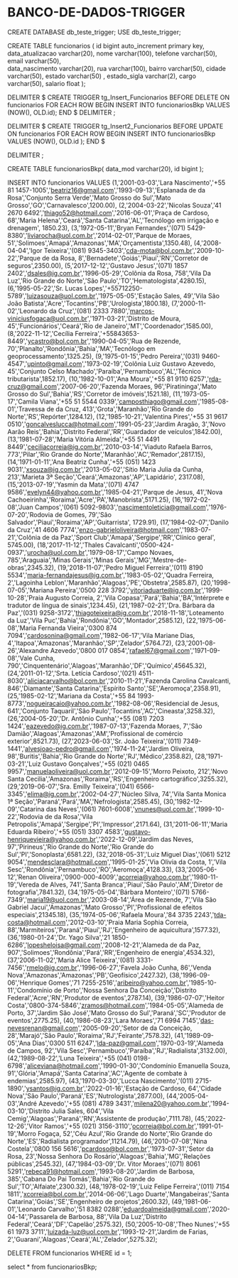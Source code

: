 # BANCO-DE-DADOS-TRIGGER

CREATE DATABASE db_teste_trigger;
USE db_teste_trigger;

CREATE TABLE funcionarios (
id bigint auto_increment primary key,
data_atualizacao varchar(20),
nome  varchar(100),
telefone varchar(50),
email varchar(50),  
data_nascimento varchar(20),
rua  varchar(100),
bairro varchar(50),
cidade varchar(50), 
estado varchar(50) , 
estado_sigla varchar(2),
cargo varchar(50), 
salario float
);

DELIMITER $
CREATE TRIGGER tg_Insert_Funcionarios 
BEFORE DELETE
ON funcionarios
FOR EACH ROW
BEGIN 
	INSERT INTO funcionariosBkp 
    VALUES (NOW(), OLD.id);
END
$
DELIMITER ;

DELIMITER $
CREATE TRIGGER tg_Insert2_Funcionarios 
BEFORE UPDATE
ON funcionarios
FOR EACH ROW
BEGIN 
	INSERT INTO funcionariosBkp 
    VALUES (NOW(), OLD.id );
END
$

DELIMITER ;

CREATE TABLE funcionariosBkp(
data_mod varchar(20),
id bigint
);

INSERT INTO funcionarios
VALUES 
(1,'2001-03-03','Lara Nascimento','+55 81 1457-1005','beatriz16@gmail.com','1993-09-13','Esplanada de da Rosa','Conjunto Serra Verde','Mato Grosso do Sul','Mato Grosso','GO','Carnavalesco',1200.00),
(2,'2004-03-22','Nicolas Souza','41 2670 6492','thiago52@hotmail.com','2016-06-01','Praça de Cardoso, 68','Maria Helena','Ceará','Santa Catarina','AL','Tecnólogo em irrigação e drenagem', 1850.23),
(3,'1972-05-11','Bryan Fernandes','(071) 5429-8380','liviarocha@uol.com.br','2014-02-01','Parque de Moraes, 51','Solimoes','Amapá','Amazonas','MA','Orçamentista',1350.48),
(4,'2008-04-04','Igor Teixeira','(081) 9345-3403','cda-mota@bol.com.br','2009-10-22','Parque de da Rosa, 8','Bernadete','Goiás','Piauí','RN','Corretor de seguros',2350.00),
(5,'2017-12-12','Gustavo Jesus','(071) 1857 2402','dsales@ig.com.br','1996-05-29','Colônia da Rosa, 758','Vila Da Luz','Rio Grande do Norte','São Paulo','TO','Hematologista',4280.15),
(6,'1995-05-22','Sr. Lucas Lopes','+‪55712250-5789‬','luizasouza@uol.com.br','1975-05-05','Estação Sales, 49','Vila São João Batista','Acre','Tocantins','PB','Urologista',1800.18),
(7,'2000-11-02','Leonardo da Cruz','(081) 2333 7880','marcos-viniciusfogaca@uol.com.br','1971-03-21','Distrito de Moura, 45','Funcionários','Ceará','Rio de Janeiro','MT','Coordenador',1585.00),
(8,'2022-11-12','Cecília Ferreira','‪+55843653-8449‬','ycastro@bol.com.br','1990-04-05','Rua de Rezende, 70','Planalto','Rondônia','Bahia','MA','Tecnólogo em geoprocessamento',1325.25),
(9,'1975-01-15','Pedro Pereira','(031) 9460-4547','upinto@gmail.com','1973-02-19','Colônia Luiz Gustavo Azevedo, 45','Conjunto Celso Machado','Paraíba','Pernambuco','AL','Técnico tributarista',1852.17),
(10,'1982-10-01','Ana Moura','+55 81 9110 6257','rda-cruz@gmail.com','2007-06-20','Fazenda Moraes, 96','Piratininga','Mato Grosso do Sul','Bahia','RS','Corretor de imóveis',1521.18),
(11,'1973-05-17','Camila Viana','‪+55 51 5544 0339‬','camposthiago@gmail.com','1985-08-01','Travessa de da Cruz, 413','Grota','Maranhão','Rio Grande do Norte','RS','Repórter',1284.12),
(12,'1985-10-21','Valentina Pires','+55 31 9617 0510','goncalveslucca@hotmail.com','1991-05-23','Jardim Aragão, 3','Novo Aarão Reis','Bahia','Distrito Federal','RR','Guardador de veículos',1842.00),
(13,'1981-07-28','Maria Vitória Almeida','‪+55 51 4491 8449‬','ceciliacorreia@ig.com.br','2010-03-14','Viaduto Rafaela Barros, 773','Pilar','Rio Grande do Norte','Maranhão','AC','Remador',2817.15),
(14,'1971-01-11','Ana Beatriz Cunha','+55 (051) 1423 9031','xsouza@ig.com.br','2013-05-02','Sítio Maria Julia da Cunha, 213','Marieta 3ª Seção','Ceará','Amazonas','AP','Lapidário', 2317.08),
(15,'2013-07-19','Yasmin da Mata','(071) 4747 9586','evelyn44@yahoo.com.br','1985-04-21','Parque de Jesus, 41','Nova Cachoeirinha','Roraima','Acre','PA','Manobrista',5171.25),
(16,'1972-02-08','Juan Campos','(061) 5092-9803','nascimentoleticia@gmail.com','1976-07-20','Rodovia de Gomes, 79','São Salvador','Piauí','Roraima','AP','Guitarrista', 1729.91),
(17,'1984-02-07','Danilo da Cruz','41 4606 7774','enzo-gabrieloliveira@hotmail.com','1983-07-21','Colônia de da Paz','Sport Club','Amapá','Sergipe','RR','Clínico geral', 5745.00),
(18,'2017-11-12','Thales Cavalcanti','0500-424-0937','urocha@uol.com.br','1979-08-17','Campo Novaes, 785','Araguaia','Minas Gerais','Minas Gerais','MG','Mestre-de-obras',2345.32),
(19,'2018-11-07','Pedro Miguel Ferreira','(011) 8190 5534','maria-fernandajesus@ig.com.br','1983-05-02','Quadra Ferreira, 2','Lagoinha Leblon','Maranhão','Alagoas','PE','Obstetra',2585.87),
(20,'1998-07-05','Mariana Pereira','0500 228 3792','vitoriaduarte@ig.com.br','1999-10-28','Praia Augusto Correia, 2','Vila Copasa','Pará','Bahia','BA','Intérprete e tradutor de língua de sinais',1234.45),
(21,'1987-02-21','Dra. Bárbara da Paz','(031) 9258-3172','thiagoteixeira@ig.com.br','2018-11-18','Loteamento da Luz','Vila Puc','Bahia','Rondônia','GO','Montador',2585.12),
(22,'1975-06-08','Maria Fernanda Vieira','0300 874 7094','cardosonina@gmail.com','1982-06-17','Vila Mariane Dias, 4','Itapoa','Amazonas','Maranhão','SP','Zelador',5764.72),
(23,'2001-08-26','Alexandre Azevedo','0800 017 0854','rafael67@gmail.com','1971-09-08','Vale Cunha, 790','Cinquentenário','Alagoas','Maranhão','DF','Químico',45645.32),
(24,'2011-01-12','Srta. Letícia Cardoso','(021) 4511-8030','aliciacarvalho@bol.com.br','2010-11-21','Fazenda Carolina Cavalcanti, 846','Diamante','Santa Catarina','Espírito Santo','SE','Aeromoça',2358.91),
(25,'1985-02-12','Mariana da Costa','+55 84 1993-8773','nogueiracaio@yahoo.com.br','1982-08-06','Residencial de Jesus, 641','Conjunto Taquaril','São Paulo','Tocantins','AC','Cineasta',3258.32),
(26,'2004-05-20','Dr. Antônio Cunha','+55 (081) 7203 1424','eazevedo@ig.com.br','1987-07-13','Fazenda Moraes, 7','São Damião','Alagoas','Amazonas','AM','Profissional de comércio exterior',8521.73),
(27,'2023-06-03','Sr. João Teixeira','(011) 7349-1441','alvesjoao-pedro@gmail.com','1974-11-24','Jardim Oliveira, 98','Buritis','Bahia','Rio Grande do Norte','RJ','Médico',2358.82),
(28,'1971-03-21','Luiz Gustavo Gonçalves','+55 (021) 0465 9957','manuelaoliveira@uol.com.br','2012-09-15','Morro Peixoto, 212','Novo Santa Cecilia','Amazonas','Roraima','RS','Engenheiro cartográfico',3255.32),
(29,'2019-06-07','Sra. Emilly Teixeira','(041) 6566-3345','elima@ig.com.br','2002-04-27','Núcleo Silva, 74','Vila Santa Monica 1ª Seção','Paraná','Pará','MA','Nefrologista',2585.45),
(30,'1982-12-09','Catarina das Neves','(061) 7601-6008','vnunes@uol.com.br','1999-10-22','Rodovia de da Rosa','Vila Petropolis','Amapá','Sergipe','PI','Impressor',2171.64),
(31,'2011-06-11','Maria Eduarda Ribeiro','+55 (051) 3307 4583','gustavo-henriquevieira@yahoo.com.br','2022-12-09','Jardim das Neves, 97','Pirineus','Rio Grande do Norte','Rio Grande do Sul','PI','Sonoplasta',6581.22),
(32,'2018-05-31','Luiz Miguel Dias','(061) 5212 9054','mendesclara@hotmail.com','1995-01-25','Via Olivia da Costa, 1','Vila Sesc','Rondônia','Pernambuco','RO','Aeromoça',4128.33),
(33,'2005-06-12','Renan Oliveira','0900-000-4009','acorreia@yahoo.com.br','1980-11-19','Vereda de Alves, 741','Santa Branca','Piauí','São Paulo','AM','Diretor de fotografia',7841.32),
(34,'1975-05-04','Bárbara Monteiro','(071) 5766-7349','maria19@uol.com.br','2003-08-14','Área de Rezende, 7','Vila São Gabriel Jacui','Amazonas','Mato Grosso','PI','Profissional de efeitos especiais',21345.18),
(35,'1974-05-06','Rafaela Moura','84 3735 2243','tda-costa@hotmail.com','2012-03-10','Praia Maria Sophia Correia, 88','Marmiteiros','Paraná','Piauí','RJ','Engenheiro de aquicultura',1577.32),
(36,'1980-01-24','Dr. Yago Silva','21 1850-6286','lopesheloisa@gmail.com','2008-12-21','Alameda de da Paz, 907','Solimoes','Rondônia','Pará','RR','Engenheiro de energia',4534.32),
(37,'2006-11-02','Maria Alice Teixeira','(081) 3331-7456','rmelo@ig.com.br','1996-06-27','Favela João Cunha, 86','Venda Nova','Amazonas','Amazonas','PB','Geofísico',2427.32),
(38,'1996-09-06','Henrique Gomes','71 7255-2516','aribeiro@yahoo.com.br','1985-10-11','Condomínio de Porto','Nossa Senhora Da Conceição','Distrito Federal','Acre','RN','Produtor de eventos',2787.14),
(39,'1986-07-07','Heitor Costa','0800-374-5846','zramos@hotmail.com','1984-05-05','Alameda de Porto, 37','Jardim São José','Mato Grosso do Sul','Paraná','SC','Produtor de eventos',2775.25),
(40,'1986-08-23','Lara Moraes','71 6994 7145','das-nevesrenan@gmail.com','2005-09-20','Setor de da Conceição, 28','Marajó','São Paulo','Roraima','RJ','Feirante',7578.32),
(41,'1989-09-05','Ana Dias','0300 511 6247','lda-paz@gmail.com','1970-03-19','Alameda de Campos, 92','Vila Sesc','Pernambuco','Paraíba','RJ','Radialista',3132.00),
(42,'1989-08-22','Luna Teixeira','+55 (041) 0198-6798','aliceviana@hotmail.com','1990-01-30','Condomínio Emanuella Souza, 91','Glória','Amapá','Santa Catarina','AC','Agente de combate à endemias',2585.97),
(43,'1970-03-30','Lucca Nascimento','(011) 2715-1890','ysantos@ig.com.br','2022-01-16','Estação de Cardoso, 64','Cidade Nova','São Paulo','Paraná','ES','Nutrologista',2877.00),
(44,'2005-04-03','André Azevedo','+55 (081) 4789 3431','milena20@yahoo.com.br','1994-03-10','Distrito Julia Sales, 604','Vila Cemig','Alagoas','Paraná','RN','Assistente de produção',7111.78),
(45,'2022-12-26','Vitor Ramos','+55 (021) 3156-3110','ocorreia@bol.com.br','1991-01-19','Morro Fogaça, 52','Céu Azul','Rio Grande do Norte','Rio Grande do Norte','ES','Radialista programador',11214.79),
(46,'2010-07-08','Nina Costela','0800 156 5616','pcardoso@bol.com.br','1973-07-31','Setor da Rosa, 23','Nossa Senhora Do Rosário','Alagoas','Bahia','MG','Relações públicas',2545.32),
(47,'1984-03-09','Dr. Vitor Moraes','(071) 8061 5291','rebeca91@hotmail.com','1993-08-20','Jardim de Barbosa, 385','Cabana Do Pai Tomás','Bahia','Rio Grande do Sul','TO','Alfaiate',2300.32),
(48,'1978-02-19','Luiz Felipe Ferreira','(011) 7154 1811','xcorreia@bol.com.br','2014-06-06','Lago Duarte','Mangabeiras','Santa Catarina','Goiás','SE','Engenheiro de projetos',2600.32),
(49,'1981-06-01','Leonardo Carvalho','51 8382 0288','eduardoalmeida@gmail.com','2020-04-14','Passarela de Barbosa, 88','Vila Da Luz','Distrito Federal','Ceará','DF','Capelão',2575.32),
(50,'2005-10-08','Theo Nunes','+55 61 1973 3711','luizada-luz@uol.com.br','1993-12-21','Jardim de Farias, 2','Guarani','Alagoas','Ceará','AL','Zelador',5275.32);




DELETE FROM funcionarios WHERE id = 1;

select * from funcionariosBkp;
